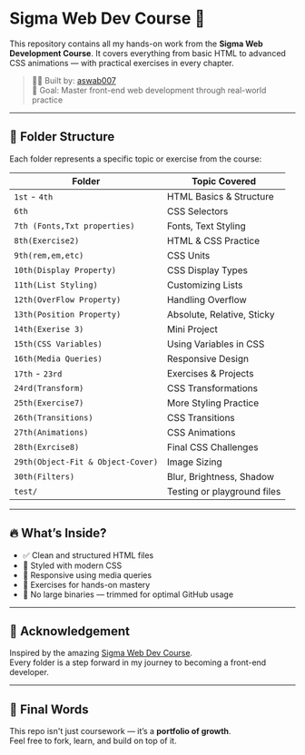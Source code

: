 # Sigma Web Dev Course 🚀

This repository contains all my hands-on work from the **Sigma Web Development Course**. It covers everything from basic HTML to advanced CSS animations — with practical exercises in every chapter.

> 👨‍💻 Built by: [aswab007](https://github.com/aswab007)  
> 🧠 Goal: Master front-end web development through real-world practice

---

## 📂 Folder Structure

Each folder represents a specific topic or exercise from the course:

| Folder | Topic Covered |
|--------|----------------|
| `1st` - `4th` | HTML Basics & Structure |
| `6th` | CSS Selectors |
| `7th (Fonts,Txt properties)` | Fonts, Text Styling |
| `8th(Exercise2)` | HTML & CSS Practice |
| `9th(rem,em,etc)` | CSS Units |
| `10th(Display Property)` | CSS Display Types |
| `11th(List Styling)` | Customizing Lists |
| `12th(OverFlow Property)` | Handling Overflow |
| `13th(Position Property)` | Absolute, Relative, Sticky |
| `14th(Exerise 3)` | Mini Project |
| `15th(CSS Variables)` | Using Variables in CSS |
| `16th(Media Queries)` | Responsive Design |
| `17th` - `23rd` | Exercises & Projects |
| `24rd(Transform)` | CSS Transformations |
| `25th(Exercise7)` | More Styling Practice |
| `26th(Transitions)` | CSS Transitions |
| `27th(Animations)` | CSS Animations |
| `28th(Exrcise8)` | Final CSS Challenges |
| `29th(Object-Fit & Object-Cover)` | Image Sizing |
| `30th(Filters)` | Blur, Brightness, Shadow |
| `test/` | Testing or playground files |

---

## 🔥 What’s Inside?

- ✅ Clean and structured HTML files  
- 🎨 Styled with modern CSS  
- 📱 Responsive using media queries  
- 🧪 Exercises for hands-on mastery  
- 🚫 No large binaries — trimmed for optimal GitHub usage

---

## 🤝 Acknowledgement

Inspired by the amazing [Sigma Web Dev Course](https://www.youtube.com/@CodeWithHarry).  
Every folder is a step forward in my journey to becoming a front-end developer.

---

## 🏁 Final Words

This repo isn't just coursework — it’s a **portfolio of growth**.  
Feel free to fork, learn, and build on top of it.

